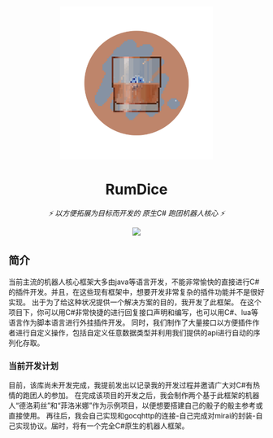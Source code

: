 <div align="center">
<img src="RumDiceLogo_round.png" width="300"/>

# RumDice

_⚡ 以方便拓展为目标而开发的 原生C# 跑团机器人核心 ⚡_

![](https://img.shields.io/badge/license-MIT-yellow.svg?style=flat)
</div>

## 简介
当前主流的机器人核心框架大多由java等语言开发，不能非常愉快的直接进行C#的插件开发。并且，在这些现有框架中，想要开发非常复杂的插件功能并不是很好实现。
出于为了给这种状况提供一个解决方案的目的，我开发了此框架。
在这个项目下，你可以用C#非常快捷的进行回复接口声明和编写，也可以用C#、lua等语言作为脚本语言进行外挂插件开发。
同时，我们制作了大量接口以方便插件作者进行自定义操作，包括自定义任意数据类型并利用我们提供的api进行自动的序列化存取。

### 当前开发计划
目前，该库尚未开发完成，我提前发出以记录我的开发过程并邀请广大对C#有热情的跑团人的参加。
在完成该项目的开发之后，我会制作两个基于此框架的机器人“德洛莉丝”和“菲洛米娜”作为示例项目，以便想要搭建自己的骰子的骰主参考或直接使用。
再往后，我会自己实现和gocqhttp的连接-自己完成对mirai的封装-自己实现协议。届时，将有一个完全C#原生的机器人框架。
